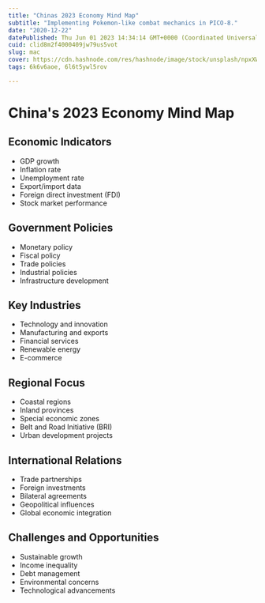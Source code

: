```yaml
---
title: "Chinas 2023 Economy Mind Map"
subtitle: "Implementing Pokemon-like combat mechanics in PICO-8."
date: "2020-12-22"
datePublished: Thu Jun 01 2023 14:34:14 GMT+0000 (Coordinated Universal Time)
cuid: clid8m2f4000409jw79us5vot
slug: mac
cover: https://cdn.hashnode.com/res/hashnode/image/stock/unsplash/npxXWgQ33ZQ/upload/f0e888692cc9be34ccd7fb84e8b48afc.jpeg
tags: 6k6v6aoe, 6l6t5ywl5rov

---
```


# China's 2023 Economy Mind Map

## Economic Indicators
- GDP growth
- Inflation rate
- Unemployment rate
- Export/import data
- Foreign direct investment (FDI)
- Stock market performance

## Government Policies
- Monetary policy
- Fiscal policy
- Trade policies
- Industrial policies
- Infrastructure development

## Key Industries
- Technology and innovation
- Manufacturing and exports
- Financial services
- Renewable energy
- E-commerce

## Regional Focus
- Coastal regions
- Inland provinces
- Special economic zones
- Belt and Road Initiative (BRI)
- Urban development projects

## International Relations
- Trade partnerships
- Foreign investments
- Bilateral agreements
- Geopolitical influences
- Global economic integration

## Challenges and Opportunities
- Sustainable growth
- Income inequality
- Debt management
- Environmental concerns
- Technological advancements